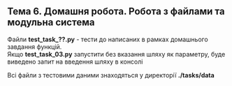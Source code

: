 ## Тема 6. Домашня робота. Робота з файлами та модульна система

Файли **test_task_??.py** - тести до написаних в рамках домашнього завдання функцій.  
Якщо **test_task_03.py** запустити без вказання шляху як параметру, буде виведено запит на введення шляху в консолі

Всі файли з тестовими даними знаходяться у директорії **./tasks/data**